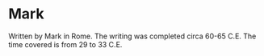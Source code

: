 # Mark

Written by Mark in Rome. The writing was completed circa 60-65 C.E. The time covered is from 29 to 33 C.E.
